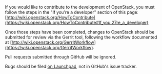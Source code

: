 If you would like to contribute to the development of OpenStack,
you must follow the steps in the "If you're a developer"
section of this page: [http://wiki.openstack.org/HowToContribute](https://wiki.openstack.org/HowToContribute#If_you.27re_a_developer)

Once those steps have been completed, changes to OpenStack
should be submitted for review via the Gerrit tool, following
the workflow documented at [http://wiki.openstack.org/GerritWorkflow](https://wiki.openstack.org/GerritWorkflow).

Pull requests submitted through GitHub will be ignored.

Bugs should be filed [on Launchpad](https://bugs.launchpad.net/cinder),
not in GitHub's issue tracker.
